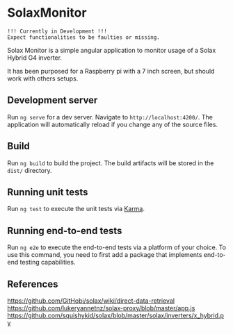 # SolaxMonitor

~~~
!!! Currently in Development !!!
Expect functionalities to be faulties or missing.
~~~

Solax Monitor is a simple angular application to monitor usage of a Solax Hybrid G4 inverter.

It has been purposed for a Raspberry pi with a 7 inch screen, but should work with others setups.

## Development server

Run `ng serve` for a dev server. Navigate to `http://localhost:4200/`. The application will automatically reload if you change any of the source files.


## Build

Run `ng build` to build the project. The build artifacts will be stored in the `dist/` directory.

## Running unit tests

Run `ng test` to execute the unit tests via [Karma](https://karma-runner.github.io).

## Running end-to-end tests

Run `ng e2e` to execute the end-to-end tests via a platform of your choice. To use this command, you need to first add a package that implements end-to-end testing capabilities.


## References

https://github.com/GitHobi/solax/wiki/direct-data-retrieval
https://github.com/lukeryannetnz/solax-proxy/blob/master/app.js
https://github.com/squishykid/solax/blob/master/solax/inverters/x_hybrid.py

